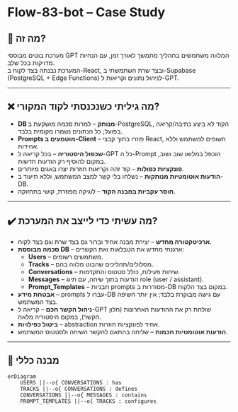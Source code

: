 # Flow-83-bot – Case Study

## 👀 מה זה?
מערכת בוטים מבוססי GPT המלווה משתמשים בתהליך מתמשך לאורך זמן, עם הנחיות מדויקות בכל שלב.  
המערכת נבנתה בצד לקוח ב-React, ובצד שרת השתמשתי ב-Supabase (PostgreSQL + Edge Functions) לניהול נתונים וקריאות ל-GPT.

---

## ❌ מה גיליתי כשנכנסתי לקוד המקורי?
- **DB מנותק** – למרות סכמה מושקעת ב-PostgreSQL, הקוד לא ביצע כתיבה/קריאה בפועל; כל הנתונים נשמרו מקומית בלבד.  
- **Prompts מוטמעים ב-Client** – פוזרו בתוך קבצי React, חשופים למשתמש וללא אחידות.  
- **שכפול היסטוריה** – בכל קריאה ל-GPT כל ה-Prompt הוכפל במלואו שוב ושוב, במקום להוסיף רק הודעות חדשות.  
- **פונקציות כפולות** – קוד זהה וקריאות חוזרות יצרו באגים מיותרים.  
- **הודעות אוטומטיות מנותקות** – נשלחו בלי קשר למצב המשתמש, וללא תיעוד ב-DB.  
- **חוסר עקביות במבנה הקוד** – לוגיקה מפוזרת, קושי בתחזוקה.

---

## ✔️ מה עשיתי כדי לייצב את המערכת?
- **ארכיטקטורה מחדש** – יצירת מבנה אחיד וברור גם בצד שרת וגם בצד לקוח.  
- **סכמה מבוססת DB** – ארגנתי מחדש את הטבלאות ואת הקשרים:
  - **Users** – משתמשים רשומים.  
  - **Tracks** – מסלולים/תהליכים שהבוט מלווה בהם.  
  - **Conversations** – שיחות פעילות, כולל סטטוס והתקדמות.  
  - **Messages** – הודעות בתוך שיחה, עם תיוג role (user / assistant).  
  - **Prompt_Templates** – תבניות prompts מסודרות ב-DB במקום בצד הלקוח.  
- **אבטחת מידע** – prompts עברו ל-DB עם גישה מבוקרת בלבד; אין יותר חשיפה בצד המשתמש.  
- **ניהול הקשר חכם** – קריאה ל-GPT שולחת רק את ההודעות האחרונות (חלון הקשר), במקום היסטוריה מלאה.  
- **ביטול כפילויות** – abstraction אחיד לפונקציות חוזרות.  
- **הודעות אוטומטיות חכמות** – שליחה בהתאם להקשר השיחה ולסטטוס המשתמש.

---

## 📐 מבנה כללי
```mermaid
erDiagram
    USERS ||--o{ CONVERSATIONS : has
    TRACKS ||--o{ CONVERSATIONS : defines
    CONVERSATIONS ||--o{ MESSAGES : contains
    PROMPT_TEMPLATES ||--o{ TRACKS : configures
